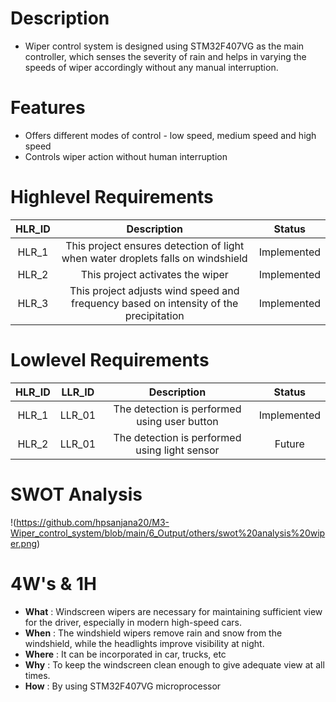# Description
* Wiper control system is designed using STM32F407VG as the main controller, which senses the severity of rain and helps in varying the speeds of wiper accordingly without any manual interruption.


# Features
* Offers different modes of control - low speed, medium speed and high speed
* Controls wiper action without human interruption


# Highlevel Requirements
|HLR_ID|Description|Status|
|:--:|:--:|:--:|
|HLR_1|This project ensures detection of light when water droplets falls on windshield|Implemented|
|HLR_2|This project activates the wiper|Implemented|
|HLR_3|This project adjusts wind speed and frequency based on intensity of the precipitation|Implemented|

    
# Lowlevel Requirements
|HLR_ID|LLR_ID|Description|Status|
|:--:|:--:|:--:|:--:|
|HLR_1|LLR_01|The detection is performed using user button|Implemented|
|HLR_2|LLR_01|The detection is performed using light sensor|Future|


# SWOT Analysis
!(https://github.com/hpsanjana20/M3-Wiper_control_system/blob/main/6_Output/others/swot%20analysis%20wiper.png)


# 4W's & 1H
* **What**  : Windscreen wipers are necessary for maintaining sufficient view for the driver, especially in modern high-speed cars.
* **When**  : The windshield wipers remove rain and snow from the windshield, while the headlights improve visibility at night.
* **Where** : It can be incorporated in car, trucks, etc
* **Why**   : To keep the windscreen clean enough to give adequate view at all times.  
* **How**   : By using STM32F407VG microprocessor

